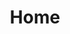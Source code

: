 ---
title : "Home"
url : "/"
groups : ["en"]
main_menu:
    menu_1: "Opportunity" 
    menu_2: "Aditus Membership" 
    menu_3: "All Round Access" 
    menu_4: "Uniquely Private" 
    menu_5: "Team" 
    menu_6: "Blog"
    menu_7: "Token Sale"
    menu_8: "Token Utility" 
    menu_9: "Partners"
    menu_10: "Download" 
    menu_11: "Whitepaper" 
    menu_12: "Deck" 
hero_content:
    content_1: "Luxury Access Platform for Crypto-Affluents"
    content_2: "Aditus is a revolutionary new platform bringing the world of luxury to crypto-affluents, through a privacy-centric decentralised network utilising smart contracts and blockchain technology."
    content_3: "Token Sale Completed <br> <span>Thank you!</span>"
    content_4: "Download Whitepaper <span>Updated 29 Nov 2017</span>"
blog:
    text_1: "Latest From Our Blog"
    text_2: "Read more"
social_media:
    text_1: "Connect With Us"
    text_2: "connect with us on linkedin"
    text_3: "chat with us on telegram"
    text_4: "read us on medium"
    text_5: "see us on instagram"
featured_section:
    text_1: "Featured in"
    text_2: "Aditus featured on Channel News Asia. <br>Original news link"
    text_3: "here"
opportunity_brewing:
    text_1: "Opportunity brewing: crypto-affluents and their desired luxury lifestyle"    
    text_2: "Cryptocurrency Market Capitalisation"    
    text_3: "Rising crypto-currency values have created a new class of affluent individuals – the crypto affluents. Many aspire to the luxury lifestyle but find themselves excluded and lacking access."    
    text_4: "Reasons for this include:"
    text_4_1:
        text_1: "Crypto-affluents hold much of their wealth in crypto-currencies but few luxury merchants accept crypto-currencies as payment"
        text_2: "Crypto-affluents value data privacy immensely, while luxury merchants conversely require more data to target market and to create personalised offers"
        text_3: "Luxury merchants simply do not know how to reach out to people whose wealth lies outside traditional banking channels"
    text_5: "Aditus bridges this gap by integrating smart contracts, payment gateways and strong privacy protection technologies into a single platform – thus, empowering crypto-users to unlock their desired luxury lifestyle."
membership:
    text_1: "Aditus membership unlocks the luxury lifestyle"    
    text_2: "Ordinary Membership (Free)"    
    text_3: "Downloading the Aditus app, and entering your preferences makes you an Ordinary member. With your user preferences  set, you will start  receiving Ethereum based Smart Invitations for offers, events & services from merchants. Earn rewards and gain access to exclusive deals."    
    text_4: "VIP Membership"    
    text_5: "The highest level of access to luxury for crypto-users. There are three tiers of VIP membership: Gold, Platinum and Diamond. All enjoy a suite of exclusive luxury privileges like a 24-7 concierge, special access for sought after establishments and shows among many others. VIP membership slots are limited."
platform_components:
    text_1: "Platform components"        
    text_2: "Allows Aditus users to access global luxury lifestyle offerings from merchants accepting crypto-currencies. Rewards in ADI tokens given for engagement or purchase."        
    text_3: "Allows Aditus merchants to receive payments in ADI tokens and major crypto-currencies, with the option of conversion to fiat currencies."        
    text_4: "Ultimate access to luxury. The most exclusive offers often whispered about but rarely experienced. Only for our VIP members."
benefits_section:
    text_1: "All Round Access" 
    text_2: "Unlock an entire spectrum of luxury lifestyle products, services and experiences through using crypto-currencies. All carefully curated by Aditus." 
    text_3:
        text_1: "Luxury villas & hotels" 
        text_2: "Shopping" 
        text_3: "Personalised travel experiences" 
        text_4: "Special offerings" 
        text_5: "Yacht charters" 
        text_6: "Private functions & events" 
        text_7: "Luxury vehicle rentals" 
        text_8: "Concierge services" 
        text_9: "Emergency evacuation"
privacy_section:
    text_1: "Your private data should remain just that. Private."        
    text_2: "Using a uniquely decentralised platform, Aditus enables luxury consumption without your data being tracked."        
    text_3: "Decentralised Platform"        
    text_4: "Unlike other rewards platforms, Aditus does not track and collect user data."        
    text_5: "Data Controlled by Users"        
    text_6: "User data is enrypted and stored on the mobile device. No data leaves the phone unless specifically authorised by the user."        
    text_7: "Privacy + Rewards"        
    text_8: "Transactions are not only private, but also earn you rewards via cashbacks."
team_section:
    text_1: "Team"
    text_2: "The Aditus team is led by serial entrepreneurs with a strong track record in product development, roll-out and company building. We possess decades of experience, domain knowledge and connections in the luxury business."
    text_3: "Advisors"
partners_section:
    text_1: "Our Partners"
token_utility:
    text_1: "Aditus Token Utility"    
    text_2: "The Aditus Token ultilises Ethereum's decentralised infrastructure to give you access to luxury merchants."    
    text_3: "Membership Proof"    
    text_4: "To access and create Smart Invitations"    
    text_5: "Rewards Currency"    
    text_6: "Be rewarded for engagement with merchant offers and purchases"    
    text_7: "Transactional Currency"    
    text_8: "Use Aditus tokens alongside other major crypto-currencies for payment at merchants"    
    text_9: "Voting Rights"    
    text_10: "Voting rights on program line-ups at our events to personalise your desired Aditus experience"
token_sale:
    text_1: "Aditus Token Sale is complete"     
    text_2_1: "Follow our"     
    text_2_2: "blog"     
    text_2_3: "for updates on token distribution and roll-out"     
    text_3: "Amount Raised"     
    text_4: "Based on ETH / USD rates on dates ETH received."     
    text_5: "Thank you to all our participants"     
team_members:
    member_1: "Julian is regarded as one of the foremost entrepreneurs in luxury tech in Asia, having founded and built Luxury-Insider.com into the leading luxury portal in Asia "
    member_1_1: "before it was acquired by media giant Singapore Press Holdings. Over the past 15 years he has launched and built numerous luxury marketing platforms including websites, apps and rewards programs focused on luxury."
    member_1_2: "He is highly experienced in digital product development and roll-out, and has been at the forefront of rolling out tech solutions for luxury clients from online advertising, mobile marketing to data systems. His track record includes signing up hundreds of luxury brands often for their very first forays into that technology."
    member_1_3: "He has been deeply involved in luxury rewards programs, having served as consultant for Citibank’s top end Ultima card, as well as creating luxury rewards programs for Chinese banks and their credit cards. For the past 3 years, he has been Co-Founder and CEO of SERA, a rewards program in partnership with Visa China. SERA has acquired rewards from >100 luxury brand stores to date."
    member_1_4: "Julian is an active investor in cryptocurrencies, and is concurrently a shareholder of Heart Media, owner of Singapore RendezVous, Phuket RendezVous and Penang RendezVous as well as multiple magazines and websites."
    member_2: "Leading luxury entrepreneur with a long track record in luxury events and media."
    member_2_1: "One of the most successful luxury media and event entrepreneurs in Asia,"
    member_2_2: "Olivier was at the forefront of luxury’s growth in Asia the last 20 years. Having helmed luxury media companies and yacht companies, Olivier also co-founded some of the most famous luxury shows in the world including Hainan RendezVous海天盛筵. He brings a wealth of global connections and relationships within the luxury industry."
    member_2_3: "Olivier is CEO of Heart Media, which also owns the Singapore RendezVous, Phuket RendezVous and Penang Rendezvous, all leading luxury shows at the centre of ultra-affluent communities."
    member_3: "Prakash is a leading digital entrepreneur who founded Yolk, a digital agency that served clients like Lenovo, Microsoft, Singapore’s Ministry of"
    member_3_1: "Communications and the Arts. Yolk was acquired by WPP in 2011. He also listed another company TMG on Nasdaq First North. He is highly ranked as an influencer in the fintech space in Asia. He is actively involved in startup ecosystem development and promotion in Singapore."
    member_3_2: "In 2016 he was recognized at the Singapore Indian Business Leaders ( SIBL) awards"
    member_4: "Jason spent seven years in the financial sector with experience in credit card marketing and equity trading before entering into luxury media,"
    member_4_1: "serving as managing editor of major luxury magazines. He was an early investor in bitcoin and ethereum. His knowledge of luxury, and a keen interest in cryptocurrencies are summoned to the forefront at Aditus."
    member_5: "Tony has over 10 years of industry experience in the technology domain, having helmed multiple projects in different roles. He is the core developer of SafeAsset.io, a next-generation"
    member_5_1: "decentralised cryptocurrency banking platform </br></br>He has been involved with blockchain technology since 2011, having worked on multiple projects with decentralisation as a goal while leveraging underlying cryptographic techniques; eg multisignature escrow, shamir secret for key distribution, hashing as cryptographic notary etc. His prior knowledge on game theory and economic theory give him an advantage when it comes to designing DAO projects."
    member_6: "Zulkamal is a multi-disciplined product manager with more than 10 years of full-stack application development and management experience"
    member_6_1: "ranging from architectural design, UI/UX, data analysis to marketing in the digital media space."
    member_6_2: "Prior to being in the blockchain space, he was involved in applying machine learning and data science at a fashion-related startup and the hospitality industry. He was also one of the founding members of WebSG, a web standards advocacy group in Singapore."
    member_7: "Prabhu is the founder and CTO of The Software Practice (https://tsp.sg), a technology development firm based in Singapore."
    member_7_1: "He has architected solutions and led teams to deliver complex software solutions for large enterprises and Government agencies including Hewlett Packard, DBS (Southeast Asia's largest bank) and DSTA (the Defence Science and Technology Agency of Singapore)."
    member_7_2: "He's an avid blockchain enthusiast who brings in substantial technical expertise in designing and developing world-class software."
    advisor_1: "• Co-Founder Digix Global</br>• Lead Coordinator, Ethereum Singapore, Meetup"
    advisor_2: "• CEO, Global DCX cryptocurrency-exchange<br> • Formerly: Director, Corporate Markets (APAC) GLG <br />"
    advisor_3: "• Research & Adoption, IOTA Foundation</br> • Director, SpaceBit Foundation<br /> • Chief Blockchain Engineer, Gibraltar Blockchain Exchange<br /> • CEO, Geometric Energy Corporation"
    advisor_4: "• Senior Partner, Dentons Rodyk</br>• Leading corporate finance lawyer in Singapore with expertise in token sale"
    advisor_5: "• Head of Business Development at Kyber Networks"
    advisor_6: "• Founder & President of cryptocurrency exchange Global DCX</br>• Digital Currency Council, ACCESS Singapore and the Bitcoin Foundation member"
    advisor_7: "• Former CEO of Richemont Asia-Pacific</br>• Board member, Louis XIII Holdings in Macau<br />• 35 years experience in luxury"
    advisor_8: "• Former CEO Tom Ford Asia, Staff International Asia, LVMH Asia (Emilio Pucci)</br>• 20 years experience in luxury"
    advisor_9: "• Former MD Ralph Lauren Asia, Boucheron Asia</br>• 20 years experience in luxury"
exchange_listing:
    text_1: "How to buy Aditus tokens (ADI)"
    text_1_2: "Aditus tokens can be purchased at the following exchanges:"
    text_2: "For merchants interested in buying Aditus for operational purposes, <a href='mailto:merchantsales@aditus.net'>pls email us.</a>"
global_text:
    text_1: "more..."
    text_2: "less"    
global_url:
    dl_whitepaper: "/Aditus-Whitepaper.pdf"    
---